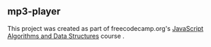 ## mp3-player

This project was created as part of freecodecamp.org's <a href="https://www.freecodecamp.org/learn/javascript-algorithms-and-data-structures-v8/">JavaScript Algorithms and Data Structures</a> course .
